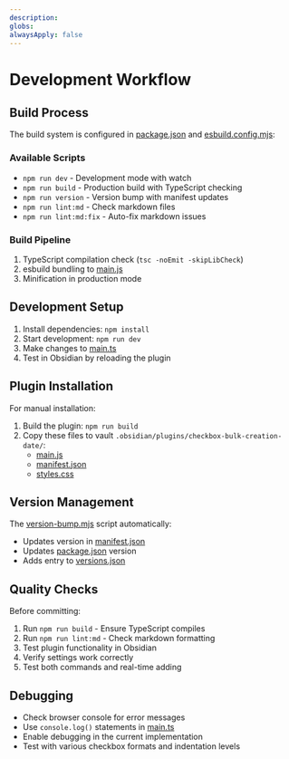 ```yaml
---
description: 
globs: 
alwaysApply: false
---
```

# Development Workflow

## Build Process

The build system is configured in [package.json](mdc:package.json) and [esbuild.config.mjs](mdc:esbuild.config.mjs):

### Available Scripts

- `npm run dev` - Development mode with watch
- `npm run build` - Production build with TypeScript checking
- `npm run version` - Version bump with manifest updates
- `npm run lint:md` - Check markdown files
- `npm run lint:md:fix` - Auto-fix markdown issues

### Build Pipeline

1. TypeScript compilation check (`tsc -noEmit -skipLibCheck`)
2. esbuild bundling to [main.js](mdc:main.js)
3. Minification in production mode

## Development Setup

1. Install dependencies: `npm install`
2. Start development: `npm run dev`
3. Make changes to [main.ts](mdc:main.ts)
4. Test in Obsidian by reloading the plugin

## Plugin Installation

For manual installation:

1. Build the plugin: `npm run build`
2. Copy these files to vault `.obsidian/plugins/checkbox-bulk-creation-date/`:
   - [main.js](mdc:main.js)
   - [manifest.json](mdc:manifest.json)
   - [styles.css](mdc:styles.css)

## Version Management

The [version-bump.mjs](mdc:version-bump.mjs) script automatically:

- Updates version in [manifest.json](mdc:manifest.json)
- Updates [package.json](mdc:package.json) version
- Adds entry to [versions.json](mdc:versions.json)

## Quality Checks

Before committing:

1. Run `npm run build` - Ensure TypeScript compiles
2. Run `npm run lint:md` - Check markdown formatting
3. Test plugin functionality in Obsidian
4. Verify settings work correctly
5. Test both commands and real-time adding

## Debugging

- Check browser console for error messages
- Use `console.log()` statements in [main.ts](mdc:main.ts)
- Enable debugging in the current implementation
- Test with various checkbox formats and indentation levels
